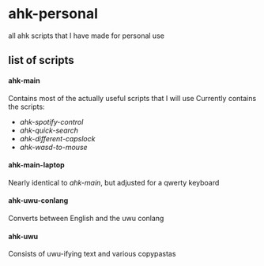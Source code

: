 # ahk-personal
all ahk scripts that I have made for personal use

## list of scripts

#### ahk-main
  Contains most of the actually useful scripts that I will use
  Currently contains the scripts:
- *ahk-spotify-control*
- *ahk-quick-search*
- *ahk-different-capslock*
- *ahk-wasd-to-mouse*

#### ahk-main-laptop
  Nearly identical to *ahk-main*, but adjusted for a qwerty keyboard
  
#### ahk-uwu-conlang
  Converts between English and the uwu conlang
  
#### ahk-uwu
  Consists of uwu-ifying text and various copypastas
